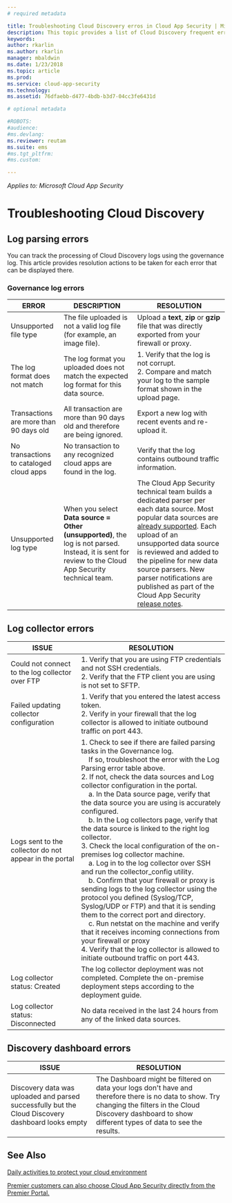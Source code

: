 ```yaml
---
# required metadata

title: Troubleshooting Cloud Discovery erros in Cloud App Security | Microsoft Docs
description: This topic provides a list of Cloud Discovery frequent errors and resolution recommendations for each.
keywords:
author: rkarlin
ms.author: rkarlin
manager: mbaldwin
ms.date: 1/23/2018
ms.topic: article
ms.prod:
ms.service: cloud-app-security
ms.technology:
ms.assetid: 76dfaebb-d477-4bdb-b3d7-04cc3fe6431d

# optional metadata

#ROBOTS:
#audience:
#ms.devlang:
ms.reviewer: reutam
ms.suite: ems
#ms.tgt_pltfrm:
#ms.custom:

---
```

*Applies to: Microsoft Cloud App Security*


# Troubleshooting Cloud Discovery
## Log parsing errors

You can track the processing of Cloud Discovery logs using the governance log. This article provides resolution actions to be taken for each error that can be displayed there.

### Governance log errors

|ERROR|DESCRIPTION|RESOLUTION|
|----|----|----|
|Unsupported file type|The file uploaded is not a valid log file (for example, an image file).|Upload a **text**, **zip** or **gzip** file that was directly exported from your firewall or proxy.|
|The log format does not match|The log format you uploaded does not match the expected log format for this data source.|1. Verify that the log is not corrupt. <br /> 2. Compare and match your log to the sample format shown in the upload page.|
|Transactions are more than 90 days old|All transaction are more than 90 days old and therefore are being ignored.|Export a new log with recent events and re-upload it.|
|No transactions to cataloged cloud apps|No transaction to any recognized cloud apps are found in the log.|Verify that the log contains outbound traffic information.|
|Unsupported log type|When you select **Data source = Other (unsupported)**, the log is not parsed. Instead, it is sent for review to the Cloud App Security technical team.|The Cloud App Security technical team builds a dedicated parser per each data source. Most popular data sources are [already supported](set-up-cloud-discovery.md). Each upload of an unsupported data source is reviewed and added to the pipeline for new data source parsers. New parser notifications are published as part of the Cloud App Security [release notes](release-notes.md).|

## Log collector errors

|                         ISSUE                          |                                                                                                                                                                                                                                                                                                                                                                                                                                                                                                                                                                                                     RESOLUTION                                                                                                                                                                                                                                                                                                                                                                                                                                                                                                                                                                                                     |
|--------------------------------------------------------|--------------------------------------------------------------------------------------------------------------------------------------------------------------------------------------------------------------------------------------------------------------------------------------------------------------------------------------------------------------------------------------------------------------------------------------------------------------------------------------------------------------------------------------------------------------------------------------------------------------------------------------------------------------------------------------------------------------------------------------------------------------------------------------------------------------------------------------------------------------------------------------------------------------------------------------------------------------------------------------------------------------------------------------------------------------------------------------------------------------------------------------------------------------------------------------------------------------------|
|    Could not connect to the log collector over FTP     |                                                                                                                                                                                                                                                                                                                                                                                                                                                                                                                                    1. Verify that you are using FTP credentials and not SSH credentials. <br />2. Verify that the FTP client you are using is not set to SFTP.                                                                                                                                                                                                                                                                                                                                                                                                                                                                                                                                     |
|        Failed updating collector configuration         |                                                                                                                                                                                                                                                                                                                                                                                                                                                                                                                          1. Verify that you entered the latest access token. <br />2. Verify in your firewall that the log collector is allowed to initiate outbound traffic on port 443.                                                                                                                                                                                                                                                                                                                                                                                                                                                                                                                          |
| Logs sent to the collector do not appear in the portal | 1.  Check to see if there are failed parsing tasks in the Governance log.  <br />  &nbsp;&nbsp;&nbsp;&nbsp;If so, troubleshoot the error with the Log Parsing error table above.<br /> 2. If not, check the data sources and Log collector configuration in the portal. <br /> &nbsp;&nbsp;&nbsp;&nbsp;a. In the Data source page, verify that the data source you are using is accurately configured. <br />&nbsp;&nbsp;&nbsp;&nbsp;b. In the Log collectors page, verify that the data source is linked to the right log collector. <br /> 3. Check the local configuration of the on-premises log collector machine.  <br />&nbsp;&nbsp;&nbsp;&nbsp;a. Log in to the log collector over SSH and run the collector_config utility.<br/>&nbsp;&nbsp;&nbsp;&nbsp;b. Confirm that your firewall or proxy is sending logs to the log collector using the protocol you defined (Syslog/TCP, Syslog/UDP or FTP) and that it is sending them to the correct port and directory.<br /> &nbsp;&nbsp;&nbsp;&nbsp;c. Run netstat on the machine and verify that it receives incoming connections from your firewall or proxy <br /> 4.   Verify that the log collector is allowed to initiate outbound traffic on port 443. |
|             Log collector status: Created              |                                                                                                                                                                                                                                                                                                                                                                                                                                                                                                                                            The log collector deployment was not completed. Complete the on-premise deployment steps according to the deployment guide.                                                                                                                                                                                                                                                                                                                                                                                                                                                                                                                                             |
|           Log collector status: Disconnected           |                                                                                                                                                                                                                                                                                                                                                                                                                                                                                                                                                                     No data received in the last 24 hours from any of the linked data sources.                                                                                                                                                                                                                                                                                                                                                                                                                                                                                                                                                                     |

## Discovery dashboard errors

|ISSUE|RESOLUTION|
|----|----|
|Discovery data was uploaded and parsed successfully but the Cloud Discovery dashboard looks empty|The Dashboard might be filtered on data your logs don't have and therefore there is no data to show. Try changing the filters in the Cloud Discovery dashboard to show different types of data to see the results.|

## See Also  
[Daily activities to protect your cloud environment](daily-activities-to-protect-your-cloud-environment.md)   

[Premier customers can also choose Cloud App Security directly from the Premier Portal.](https://premier.microsoft.com/)  

